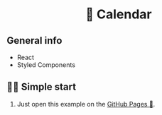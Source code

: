 <h1 align="center">
    📅 Calendar
</h1>


## General info

- React
- Styled Components 


## 🏃‍♂️ Simple start

1. Just open this example on the [GitHub Pages 🚀](https://alexandr-stark.github.io/Calendar/).